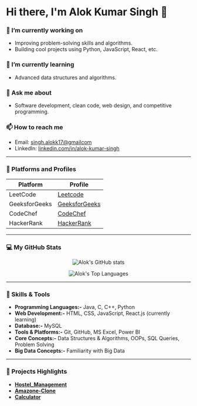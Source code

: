 # Hi there, I'm Alok Kumar Singh 👋

### 🔭 I’m currently working on
- Improving problem-solving skills and algorithms.
- Building cool projects using Python, JavaScript, React, etc.

### 🌱 I’m currently learning
- Advanced data structures and algorithms.

### 💬 Ask me about
- Software development, clean code, web design, and competitive programming.

### 📫 How to reach me
- Email: [singh.alokk17@gmailcom](mailto:singh.alokk17@gmailcom)
- LinkedIn: [linkedin.com/in/alok-kumar-singh](https://www.linkedin.com/in/alok-kumar-singh-770a65253/)

---

### 🔗 Platforms and Profiles

| Platform | Profile |
|---------|---------|
| LeetCode | [Leetcode](https://leetcode.com/u/alokkumarsingh_17/) |
| GeeksforGeeks | [GeeksforGeeks](https://www.geeksforgeeks.org/user/alok171exvq/) |
| CodeChef | [CodeChef](https://www.codechef.com/users/alok17112002) |
| HackerRank | [HackerRank](https://www.hackerrank.com/profile/alok17112002) |

---

### 💻 My GitHub Stats

<!-- GitHub Readme Stats -->
<p align="center">
  <img src="https://github-readme-stats.vercel.app/api?username=alokkumarsingh17&show_icons=true&theme=tokyonight" alt="Alok's GitHub stats" />
</p>
<p align="center">
  <img src="https://github-readme-stats.vercel.app/api/top-langs?username=alokkumarsingh17&layout=compact&theme=tokyonight" alt="Alok's Top Languages" />
</p>

---

### 🚀 Skills & Tools

- **Programming Languages:-** Java, C, C++, Python    
- **Web Development:-** HTML, CSS, JavaScript, React.js (currently learning) 
- **Database:-** MySQL  
- **Tools & Platforms:-** Git, GitHub, MS Excel, Power BI
- **Core Concepts:-** Data Structures & Algorithms, OOPs, SQL Queries, Problem Solving
- **Big Data Concepts:-** Familiarity with Big Data

---

### 📂 Projects Highlights

- **[Hostel_Management](https://github.com/alokkumarsingh17/Hostel_Management)**
- **[Amazone-Clone](https://github.com/alokkumarsingh17/Amazone-Clone)**
- **[Calculator](https://github.com/alokkumarsingh17/Calculator)**

